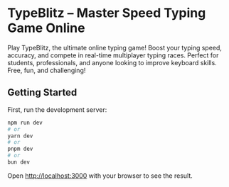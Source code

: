 # TypeBlitz – Master Speed Typing Game Online
Play TypeBlitz, the ultimate online typing game! Boost your typing speed, accuracy, and compete in real-time multiplayer typing races. Perfect for students, professionals, and anyone looking to improve keyboard skills. Free, fun, and challenging!

## Getting Started

First, run the development server:

```bash
npm run dev
# or
yarn dev
# or
pnpm dev
# or
bun dev
```

Open [http://localhost:3000](http://localhost:3000) with your browser to see the result.
